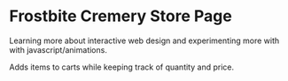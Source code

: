 # Frostbite Cremery Store Page

Learning more about interactive web design and experimenting
more with with javascript/animations.

Adds items to carts while keeping track of quantity and price.